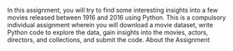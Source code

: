 In this assignment, you will try to find some interesting insights into a few movies released between 1916 and 2016 using Python. 
This is a compulsory individual assignment wherein you will download a movie dataset, write Python code to explore the data, gain insights into the movies, actors, directors, and collections, and submit the code.
About the Assignment


 



 


